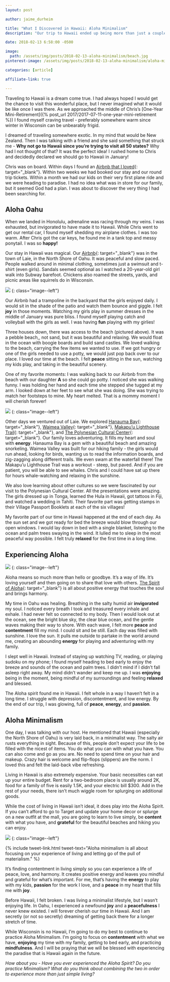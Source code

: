 ```yaml
---
layout: post

author: jaime_durheim

title: "What I Discovered in Hawaii: Aloha Minimalism"
description: "Our trip to Hawaii ended up being more than just a couple weeks on the beach. We discovered a way of living that spoke to our souls."

date: 2018-02-13 6:58:00 -0500

image:
  path: /assets/img/posts/2018-02-13-aloha-minimalism/beach.jpg
pinterest-image: /assets/img/posts/2018-02-13-aloha-minimalism/aloha-minimalism.png

categories: [article]

affiliate-link: true

---
```


Traveling to Hawaii is a dream come true. I had always hoped I would get the chance to visit this wonderful place, but I never imagined what it would be like once I was there. As we approached the middle of Chris’s [One-Year Mini-Retirement]({% post_url 2017/2017-07-11-one-year-mini-retirement %}) I found myself craving travel - preferably somewhere warm since winter in Wisconsin can be unbearably frigid.

I dreamed of traveling somewhere exotic. In my mind that would be New Zealand. Then I was talking with a friend and she said something that struck me - __Why not go to Hawaii since you’re trying to visit all 50 states?__ Why had I not thought of that? It was the perfect idea! I rushed home to Chris and decidedly declared we should go to Hawaii in January!

Chris was on board. Within days I found an [Airbnb that I loved](https://www.airbnb.com/rooms/841416){: target="_blank"}. Within two weeks we had booked our stay and our round trip tickets. Within a month we had our kids on their very first plane ride and we were heading to paradise. I had no idea what was in store for our family, but it seemed God had a plan. I was about to discover the very thing I had been searching for.

## Aloha Oahu

When we landed in Honolulu, adrenaline was racing through my veins. I was exhausted, but invigorated to have made it to Hawaii. While Chris went to get our rental car, I found myself shedding my airplane clothes. I was too warm. After Chris got the car keys, he found me in a tank top and messy ponytail. I was so __happy!__

Our stay in Hawaii was magical. Our [Airbnb](https://www.airbnb.com/c/chrisd5956){: target="_blank"} was in the town of Laie, in the North Shore of Oahu. It was peaceful and slow paced. People walked around in minimal clothing, sometimes just a swimsuit and t-shirt (even girls). Sandals seemed optional as I watched a 20-year-old girl walk into Subway barefoot. Chickens also roamed the streets, yards, and picnic areas like squirrels do in Wisconsin.

![]({{site.url}}/assets/img/posts/2018-02-13-aloha-minimalism/trampoline.jpg)
{: class="image--left"}

Our Airbnb had a trampoline in the backyard that the girls enjoyed daily. I would sit in the shade of the patio and watch them bounce and giggle. I felt __joy__ in those moments. Watching my girls play in summer dresses in the middle of January was pure bliss. I found myself playing catch and volleyball with the girls as well. I was having __fun__ playing with my girlies!

Three houses down, there was access to the beach (pictured above). It was a pebble beach,, not sand, but it was beautiful and relaxing. We would float in the ocean with boogie boards and build sand castles. We loved walking to the beach, carrying the few items we wanted to use. If we got hungry or one of the girls needed to use a potty, we would just pop back over to our place. I loved our time at the beach. I felt __peace__ sitting in the sun, watching my kids play, and taking in the beautiful scenery.

One of my favorite moments: I was walking back to our Airbnb from the beach with our daughter __A__ so she could go potty. I noticed she was walking funny. I was holding her hand and each time she stepped she tugged at my arm. I looked down at her feet to see what she was doing. She was trying to match her footsteps to mine. My heart melted. That is a mommy moment I will cherish forever!

![]({{site.url}}/assets/img/posts/2018-02-13-aloha-minimalism/waimea-falls.jpg)
{: class="image--left"}

Other days we ventured out of Laie. We explored [Hanauma Bay](https://hanaumabaystatepark.com/){: target="_blank"}, [Waimea Valley](https://www.waimeavalley.net/){: target="_blank"}, [Makapu’u Lighthouse Trail](https://www.gohawaii.com/islands/oahu/regions/windward-coast/makapuu-point-lighthouse){: target="_blank"}, and [The Polynesian Cultural Center](https://www.polynesia.com/){: target="_blank"}. Our family loves adventuring. It fills my heart and soul with __energy__. Hanauma Bay is a gem with a beautiful beach and amazing snorkeling. Waimea Valley was built for our hiking family - the girls would run ahead, looking for birds, wanting us to read the information boards, and zig-zagging along different trails. We even swam at the waterfall there! The Makapu’u Lighthouse Trail was a workout - steep, but paved. And if you are patient, you will be able to see whales. Chris and I could have sat up there for hours whale-watching and relaxing in the sunshine.

We also love learning about other cultures so we were fascinated by our visit to the Polynesian Cultural Center. All the presentations were amazing. The girls dressed up in Tonga, learned the Hula in Hawaii, got tattoos in Fiji, and watched a wedding in Tahiti. Their favorite part was getting stamps in their Village Passport Booklets at each of the six villages!

My favorite part of our time in Hawaii happened at the end of each day. As the sun set and we got ready for bed the breeze would blow through our open windows. I would lay down in bed with a single blanket, listening to the ocean and palm trees swaying in the wind. It lulled me to sleep in the most peaceful way possible. I felt truly __relaxed__ for the first time in a long time.

## Experiencing Aloha

![]({{site.url}}/assets/img/posts/2018-02-13-aloha-minimalism/jaime-and-n.jpg)
{: class="image--left"}

Aloha means so much more than hello or goodbye. It’s a way of life. It’s loving yourself and then going on to share that love with others. [The Spirit of Aloha](https://www.to-hawaii.com/aloha.php){: target="_blank"} is all about positive energy that touches the soul and brings harmony.

My time in Oahu was healing. Breathing in the salty humid air __invigorated__ my soul. I noticed every breath I took and treasured every inhale and exhale. I had never felt so connected to my body. Then I would look out at the ocean, see the bright blue sky, the clear blue ocean, and the gentle waves making their way to shore. With each wave, I felt more __peace__ and __contentment__ fill my mind. I could sit and be still. Each day was filled with sunshine. I love the sun. It pulls me outside to partake in the world around me, creating an abounding __energy__ for playing and adventuring with my family.

I slept well in Hawaii. Instead of staying up watching TV, reading, or playing sudoku on my phone; I found myself heading to bed early to enjoy the breeze and sounds of the ocean and palm trees. I didn’t mind if I didn’t fall asleep right away. My mind didn’t wander and keep me up. I was __enjoying__ being in the moment, being mindful of my surroundings and feeling __relaxed__ and blessed.

The Aloha spirit found me in Hawaii. I felt whole in a way I haven’t felt in a long time. I struggle with depression, discontentment, and low energy. By the end of our trip, I was glowing, full of __peace__, __energy__, and __passion__.

## Aloha Minimalism

One day, I was talking with our host. He mentioned that Hawaii (especially the North Shore of Oahu) is very laid back, in a minimalist way. The salty air rusts everything in sight. Because of this, people don’t expect your life to be filled with the nicest of items. You do what you can with what you have. You can also come and go as you are. No need to spend time on your hair and makeup. Crazy hair is welcome and flip-flops (slippers) are the norm. I loved this and felt the laid-back vibe refreshing.

Living in Hawaii is also extremely expensive. Your basic necessities can eat up your entire budget. Rent for a two-bedroom place is usually around 2K, food for a family of five is easily 1.5K, and your electric bill $300. Add in the rest of your needs, there isn’t much wiggle room for splurging on additional goods.

While the cost of living in Hawaii isn’t ideal, it does play into the Aloha Spirit. If you can’t afford to go to Target and update your home decor or splurge on a new outfit at the mall, you are going to learn to live simply, be __content__ with what you have, and __grateful__ for the beautiful beaches and hiking you can enjoy.

![]({{site.url}}/assets/img/posts/2018-02-13-aloha-minimalism/boogie-boarding.jpg)
{: class="image--left"}

{% include tweet-link.html tweet-text="Aloha minimalism is all about focusing on your experience of living and letting go of the pull of materialism." %}

It’s finding contentment in living simply so you can experience a life of peace, love, and harmony. It creates positive energy and leaves you mindful and grateful for what’s important. For me, that’s having the __energy__ to play with my kids, __passion__ for the work I love, and a __peace__ in my heart that fills me with __joy__.

Before Hawaii, I felt broken. I was living a minimalist lifestyle, but I wasn’t enjoying life. In Oahu, I experienced a newfound __joy__ and a __peacefulness__ I never knew existed. I will forever cherish our time in Hawaii. And I am secretly (or not so secretly) dreaming of getting back there for a longer stretch of time.

While Wisconsin is no Hawaii, I’m going to do my best to continue to practice Aloha Minimalism. I’m going to focus on __contentment__ with what we have, __enjoying__ my time with my family, getting to bed early, and practicing __mindfulness__. And I will be praying that we will be blessed with experiencing the paradise that is Hawaii again in the future.

_How about you - Have you ever experienced the Aloha Spirit? Do you practice Minimalism? What do you think about combining the two in order to experience more than just simple living?_
